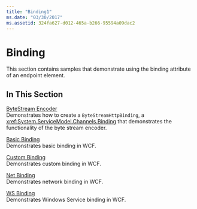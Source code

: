 ```yaml
---
title: "Binding1"
ms.date: "03/30/2017"
ms.assetid: 324fa627-d012-465a-b266-95594a09dac2
---
```

# Binding
This section contains samples that demonstrate using the binding attribute of an endpoint element.  
  
## In This Section  
 [ByteStream Encoder](../../../../docs/framework/wcf/samples/bytestream-encoder.md)  
 Demonstrates how to create a `ByteStreamHttpBinding`, a <xref:System.ServiceModel.Channels.Binding> that demonstrates the functionality of the byte stream encoder.  
  
 [Basic Binding](../../../../docs/framework/wcf/samples/basic-binding.md)  
 Demonstrates basic binding in WCF.  
  
 [Custom Binding](../../../../docs/framework/wcf/samples/custom-binding.md)  
 Demonstrates custom binding in WCF.  
  
 [Net Binding](../../../../docs/framework/wcf/samples/net-binding.md)  
 Demonstrates network binding in WCF.  
  
 [WS Binding](../../../../docs/framework/wcf/samples/ws-binding.md)  
 Demonstrates Windows Service binding in WCF.
